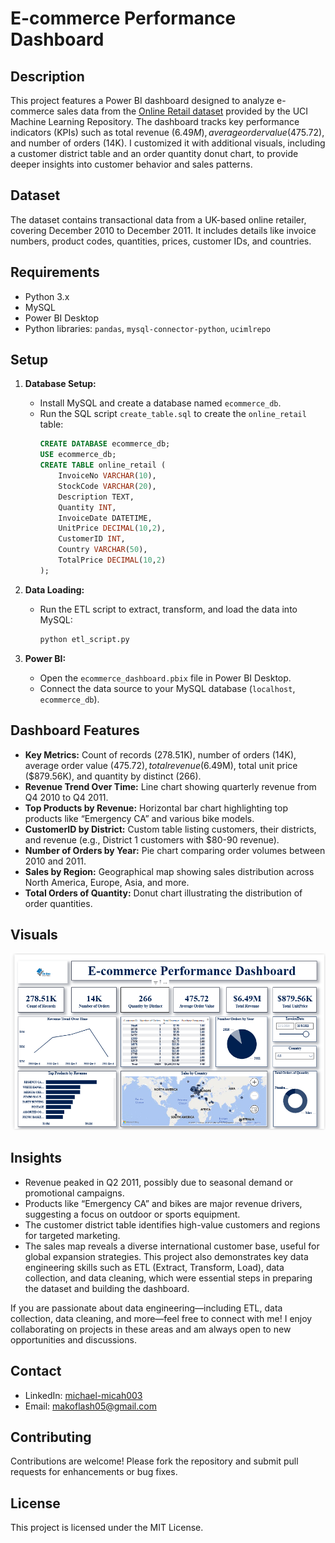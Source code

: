 # E-commerce Performance Dashboard

## Description
This project features a Power BI dashboard designed to analyze e-commerce sales data from the [Online Retail dataset](https://archive.ics.uci.edu/ml/datasets/Online+Retail) provided by the UCI Machine Learning Repository. The dashboard tracks key performance indicators (KPIs) such as total revenue ($6.49M), average order value ($475.72), and number of orders (14K). I customized it with additional visuals, including a customer district table and an order quantity donut chart, to provide deeper insights into customer behavior and sales patterns.

## Dataset
The dataset contains transactional data from a UK-based online retailer, covering December 2010 to December 2011. It includes details like invoice numbers, product codes, quantities, prices, customer IDs, and countries.

## Requirements
- Python 3.x
- MySQL
- Power BI Desktop
- Python libraries: `pandas`, `mysql-connector-python`, `ucimlrepo`

## Setup
1. **Database Setup:**
   - Install MySQL and create a database named `ecommerce_db`.
   - Run the SQL script `create_table.sql` to create the `online_retail` table:
     ```sql
     CREATE DATABASE ecommerce_db;
     USE ecommerce_db;
     CREATE TABLE online_retail (
         InvoiceNo VARCHAR(10),
         StockCode VARCHAR(20),
         Description TEXT,
         Quantity INT,
         InvoiceDate DATETIME,
         UnitPrice DECIMAL(10,2),
         CustomerID INT,
         Country VARCHAR(50),
         TotalPrice DECIMAL(10,2)
     );
     ```

2. **Data Loading:**
   - Run the ETL script to extract, transform, and load the data into MySQL:
     ```bash
     python etl_script.py
     ```

3. **Power BI:**
   - Open the `ecommerce_dashboard.pbix` file in Power BI Desktop.
   - Connect the data source to your MySQL database (`localhost`, `ecommerce_db`).

## Dashboard Features
- **Key Metrics:** Count of records (278.51K), number of orders (14K), average order value ($475.72), total revenue ($6.49M), total unit price ($879.56K), and quantity by distinct (266).
- **Revenue Trend Over Time:** Line chart showing quarterly revenue from Q4 2010 to Q4 2011.
- **Top Products by Revenue:** Horizontal bar chart highlighting top products like “Emergency CA” and various bike models.
- **CustomerID by District:** Custom table listing customers, their districts, and revenue (e.g., District 1 customers with $80-90 revenue).
- **Number of Orders by Year:** Pie chart comparing order volumes between 2010 and 2011.
- **Sales by Region:** Geographical map showing sales distribution across North America, Europe, Asia, and more.
- **Total Orders of Quantity:** Donut chart illustrating the distribution of order quantities.

## Visuals

![E-commerce Performance Dashboard](Screenshots.png)

## Insights
- Revenue peaked in Q2 2011, possibly due to seasonal demand or promotional campaigns.
- Products like “Emergency CA” and bikes are major revenue drivers, suggesting a focus on outdoor or sports equipment.
- The customer district table identifies high-value customers and regions for targeted marketing.
- The sales map reveals a diverse international customer base, useful for global expansion strategies.
This project also demonstrates key data engineering skills such as ETL (Extract, Transform, Load), data collection, and data cleaning, which were essential steps in preparing the dataset and building the dashboard.

If you are passionate about data engineering—including ETL, data collection, data cleaning, and more—feel free to connect with me! I enjoy collaborating on projects in these areas and am always open to new opportunities and discussions.

## Contact
- LinkedIn: [michael-micah003](https://www.linkedin.com/in/michael-micah003/)
- Email: makoflash05@gmail.com

## Contributing
Contributions are welcome! Please fork the repository and submit pull requests for enhancements or bug fixes.

## License
This project is licensed under the MIT License.